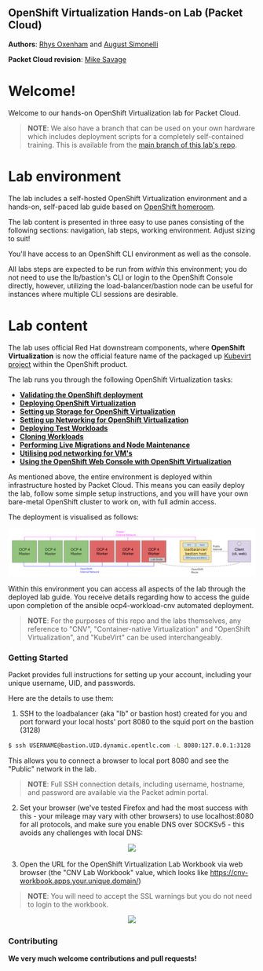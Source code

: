 ## OpenShift Virtualization Hands-on Lab (Packet Cloud)

**Authors**: [Rhys Oxenham](mailto:roxenham@redhat.com) and [August Simonelli](mailto:asimonel@redhat.com)

**Packet Cloud revision**: [Mike Savage](mailto:savage@redhat.com)

# Welcome!

Welcome to our hands-on OpenShift Virtualization lab for Packet Cloud. 

> **NOTE**: We also have a branch that can be used on your own hardware which includes deployment scripts for a completely self-contained training. This is available from the [main branch of this lab's repo](https://github.com/RHFieldProductManagement/openshift-virt-labs/tree/master).

# Lab environment

The lab includes a self-hosted OpenShift Virtualization environment and a hands-on, self-paced lab guide based on [OpenShift homeroom](https://github.com/openshift-homeroom).

The lab content is presented in three easy to use panes consisting of the following sections: navigation, lab steps, working environment. Adjust sizing to suit!

You'll have access to an OpenShift CLI environment as well as the console.

All labs steps are expected to be run from *within* this environment; you do not need to use the lb/bastion's CLI or login to the OpenShift Console directly, however, utilizing the load-balancer/bastion node can be useful for instances where multiple CLI sessions are desirable.


# Lab content

The lab uses official Red Hat downstream components, where **OpenShift Virtualization** is now the official feature name of the packaged up [Kubevirt project](https://kubevirt.io/) within the OpenShift product. 

The lab runs you through the following OpenShift Virtualization tasks:

* **[Validating the OpenShift deployment](https://github.com/heatmiser/openshift-virt-labs/blob/packet/docs/workshop/content/validation.md)**
* **[Deploying OpenShift Virtualization](https://github.com/heatmiser/openshift-virt-labs/blob/packet/docs/workshop/content/deploy-cnv.md)**
* **[Setting up Storage for OpenShift Virtualization](https://github.com/heatmiser/openshift-virt-labs/blob/packet/docs/workshop/content/storage-setup.md)**
* **[Setting up Networking for OpenShift Virtualization](https://github.com/heatmiser/openshift-virt-labs/blob/packet/docs/workshop/content/network-setup.md)**
* **[Deploying Test Workloads](https://github.com/heatmiser/openshift-virt-labs/blob/packet/docs/workshop/content/deploy-workloads.md)**
* **[Cloning Workloads](https://github.com/heatmiser/openshift-virt-labs/blob/packet/docs/workshop/content/cloning.md)**
* **[Performing Live Migrations and Node Maintenance](https://github.com/heatmiser/openshift-virt-labs/blob/packet/docs/workshop/content/live-migration.md)**
* **[Utilising pod networking for VM's](https://github.com/heatmiser/openshift-virt-labs/blob/packet/docs/workshop/content/masquerade.md)**
* **[Using the OpenShift Web Console with OpenShift Virtualization](https://github.com/heatmiser/openshift-virt-labs/blob/packet/docs/workshop/content/console.md)** 

As mentioned above, the entire environment is deployed within infrastructure hosted by Packet Cloud. This means you can easily deploy the lab, follow some simple setup instructions, and you will have your own bare-metal OpenShift cluster to work on, with full admin access. 

The deployment is visualised as follows:

<center>
    <img src="docs/workshop/content/img/labarch.png"/>
</center>

Within this environment you can access all aspects of the lab through the deployed lab guide. You receive details regarding how to access the guide upon completion of the ansible ocp4-workload-cnv automated deployment.

> **NOTE**: For the purposes of this repo and the labs themselves, any reference to "CNV", "Container-native Virtualization" and "OpenShift Virtualization", and "KubeVirt" can be used interchangeably.

### Getting Started

Packet provides full instructions for setting up your account, including your unique username, UID, and passwords.

Here are the details to use them:

1) SSH to the loadbalancer (aka "lb" or bastion host) created for you and port forward your local hosts' port 8080 to the squid port on the bastion (3128)

~~~bash
$ ssh USERNAME@bastion.UID.dynamic.opentlc.com -L 8080:127.0.0.1:3128
~~~

This allows you to connect a browser to local port 8080 and see the "Public" network in the lab.

>**NOTE**: Full SSH connection details, including username, hostname, and password are available via the Packet admin portal.

2) Set your browser (we've tested Firefox and had the most success with this - your mileage may vary with other browsers) to use localhost:8080 for all protocols, and make sure you enable DNS over SOCKSv5 - this avoids any challenges with local DNS:

<center>
    <img src="docs/workshop/content/img/firefox-proxy.png"/>
</center>

3) Open the URL for the OpenShift Virtualization Lab Workbook via web browser (the "CNV Lab Workbook" value, which looks like https://cnv-workbook.apps.your.unique.domain/)

>**NOTE**: You will need to accept the SSL warnings but you do not need to login to the workbook.

<center>
    <img src="docs/workshop/content/img/lab-cli-view.png"/>
</center>

### Contributing

**We very much welcome contributions and pull requests!**
